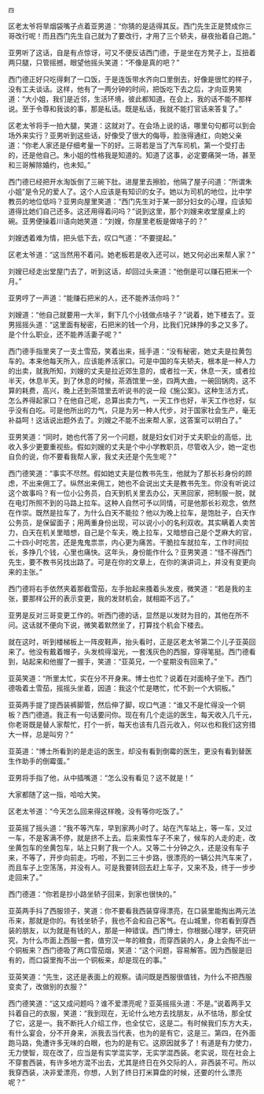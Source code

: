     四 

   区老太爷将旱烟袋嘴子点着亚男道：“你猜的是适得其反。西门先生正是赞成你三哥改行呢！而且西门先生自己就为了要改行，才用了三个轿夫，昼夜抬着自己跑。”

   亚男听了这话，自是有点惊讶，可又不便反诘西门德，于是坐在方凳子上，互扭着两只腿，只管摇撼，眼望他摇头笑道：“不像是真的吧？”

   西门德正好只吃得剩了一口饭，于是连饭带水齐向口里倒去，好像是很忙的样子，没有工夫谈话。这样，他有了一两分钟的时间，把饭吃下去之后，才向亚男笑道：“大小姐，我们是近邻，生活环境，彼此都知道。在会上，我的话不能不那样说。至于令尊和我谈的事，那是私话。既是私话，我就不能打官话来答复了。”

   区老太爷将手一拍大腿，笑道：这就对了。在会场上说的话，哪里句句都可以到会场外来实行？亚男听到这些话，好像受了很大的侮辱，脸涨得通红，向她父亲道：“你老人家还是仔细考量一下的好。三哥若是当了汽车司机，第一个受打击的，还是他自己。朱小姐的性格我是知道的。知道了这事，必定要痛哭一场，甚至和三哥解除婚约，也未知。”

   西门德已经把开水淘饭倒了三碗下肚。进屋里去擦脸，他隔了屋子问道：“所谓朱小姐”是令兄的爱人了。这个人应该是有知识的女子。她以为司机的地位，比中学教员的地位低吗？亚男向屋里笑道：“西门先生对于某一部分妇女的心理，应该知道得比她们自己还多。这还用得着问吗？”说到这里，那个刘嫂来收堂屋桌上的碗。亚男便操着川语向她笑道：“刘嫂，你屋里老板是做啥子的？”

   刘嫂透着难为情，把头低下去，叹口气道：“不要提起。”

   区老太爷道：“这当然用不着问。她老板若是收入还可以，她又何必出来帮人家？”

   刘嫂已经走出堂屋门去了，听到这话，却回过头来道：“他倒是可以赚石把米一个月。”

   亚男哼了一声道：“能赚石把米的人，还不能养活你吗？”

   刘嫂道：“他自己就要用一大半，剩下几个小钱做点啥子？”说着，她下楼去了。亚男摇摇头道：“这里面有秘密，石把米的钱一个月，比我们兄妹挣的多之又多了。是个什么职业，还不能养活妻子呢？”

   西门德手指里夹了一支土雪茄，笑着出来，摇手道：“没有秘密，她丈夫是拉黄包车的。本来他每天所入，应该能养活家口。可是中国的车夫轿夫，根本是一种人力的出卖，就我所知，刘嫂的丈夫是拉近郊生意的，或者拉一天，休息一天，或者拉半天，休息半天。到了休息的时候，茶酒馆里一坐，四两大曲，一碗回锅肉，这不算的耗费，高兴，晚上还到茶馆里去听说书的说一段《施公案》。这种生活方式，怎么养得起家口？在他自己呢，总算出卖力气，一天工作也好，半天工作也好，似乎没有白吃。可是他所出的力气，只是为另一种人代步，对于国家社会生产，毫无补益呵！这话说出题外去了。刘嫂之不能不出来帮人家，这答案可以明白了。”

   亚男笑道：“同时，她也代答了另一个问题，就是妇女们对于丈夫职业的高低，比收入多少更要重视些。假如刘嫂的丈夫是个中小学教职员，尽管收入少，她一定也自负的说，你不要看我帮人家，我丈夫还是个先生呢？”

   西门德笑道：“事实不尽然。假如她丈夫是位教书先生，他就为了那长衫身份的顾虑，不出来佣工了。纵然出来佣工，她也不会说出丈夫是教书先生。你没有听说过这个故事吗？有一位小公务员，白天到机关里去办公，天黑回家，把制服一脱，就在电灯所照不到的马路上拉车。这种人自然可予以同情，可是他那长衫观念，依然在作崇。既然是拉车了，为什么白天不能拉？他以为晚上拉车，是饱肚子，白天作公务员，是保留面子；用两重身份出现，可以说小小的名利双收。其实瞒着人卖苦力，白天在机关里暗想，自己是个车夫，晚上拉车，又暗想自己是个芝麻大的官，二十四小时吃苦，还是鬼鬼祟祟，内心更为痛苦。干脆拉车就拉车，工作时间拉长，多挣几个钱，心里也痛快。这年头，身份能作什么？亚男笑道：“怪不得西门先生，要不教书另找出路了。可是在你的文章上，在你的演讲词上，并没有变更向来的主张。”

   西门德将右手依然夹着那截雪茄，左手抬起来搔着头发皮，微笑道：“若是我的主张，要那样公开的表示变更，我的发财机会，就相距不远了。”

   亚男是反对三哥变更工作的。听西门德的话，显然是以发财为目的，其他在所不问。这话就不便向下说，微笑着默然坐了，打算找个机会下楼去。

   就在这时，听到楼梯板上一阵皮鞋声，抬头看时，正是区老太爷第二个儿子亚英回来了。他没有戴着帽子，头发梳得溜光，一套浅灰色的西服，穿得笔挺。西门德看到，站起来和他握了一握手，笑道：“亚英兄，一个星期没有回来了。”

   亚英笑道：“所里太忙，实在分不开身来。博士也忙？说着在对面椅子坐下。西门德吸着土雪茄，摇摇头坐着，因道：我这个忙是瞎忙，忙不到一个大铜板。”

   亚英两手提了提西装裤脚管，然后伸了脚，叹口气道：“谁又不是忙得没一个铜板？西门德道。我正有一句话要问你。现在有几个走运的医生，每天收入几千元，你老哥既是替人家帮忙，打个一折，每天也该有几百元收入，何以也和我们这穷措大一样，总是叫穷？”

   亚英道：“博士所看到的是走运的医生，却没有看到倒霉的医生，更没有看到替医生作助手的倒霉蛋。”

   亚男将手指了他，从中插嘴道：“怎么没有看见？这不就是！”

   大家都随了这一指，哈哈大笑。

   区老太爷道：“今天怎么回来得这样晚，没有等你吃饭了。”

   亚英摇了摇头道：“我不等汽车，早到家两小时了。站在汽车站上，等一车，又过一车，不是客满不停，就是挤不上去。后来索性车子不来了，候车的人走的走，改坐黄包车的坐黄包车，站上只剩了我一个人。又等二十分钟之久，还是没有车子来，不等了，开步向前走。巧啦，不到二三十步路，很漂亮的一辆公共汽车来了，而且车子上空荡荡，并没有人。可是我要转回去赶上车子，又来不及，终于一步步走回来了。”

   西门德道：“你若是抄小路坐轿子回来，到家也很快的。”

   亚英两手抖了西服领子，笑道：你不要看我西装穿得漂亮，在口装里能掏出两元法币来，那就是你的。有钱坐轿子，我也不会和自己客气。在山城里，你若看到穿西装的朋友，以为就是有钱的人，那是一种错误。西门博士，你根据心理学，研究研究，为什么市面上西服一套，值穷汉一年的粮食，而穿西装的人，身上会掏不出一个铜板来？西门德吸了两口雪茄烟，笑道：“这个问题，容易解答。因为西服是旧有的，而口袋里掏不出一个铜板来，却是现在的事。”

   亚英笑道：“先生，这还是表面上的观察。请问既是西服很值钱，为什么不把西服变卖了，改做别的衣服？”

   西门德笑道：“这又成问题吗？谁不爱漂亮呢？亚英摇摇头道：不是。”说着两手又抖着自己的衣服，笑道：“我到现在，无论什么地方去找朋友，从不怯场，那全仗了它，这是一。我不断托人介绍工作，也全仗它，这是二。有时候我们东方大夫，有什么宴会，分不开身来，派我去当代表，也为的是有它，这是三。第四，在外面跑马路，免遭许多无味的白眼，也为的是有它。这原因就多了！有道是有力使力，无力使智，现在改了，应当是有实学混实学，无实学混西装。老实说，现在社会上不穿套西装，有许多地方混不出去，尤其是终日在外交际的人，非西装不可。所以我穿西装，决非爱漂亮，你想，人到了终日打米算盘的时候，还要的什么漂亮呢？”

